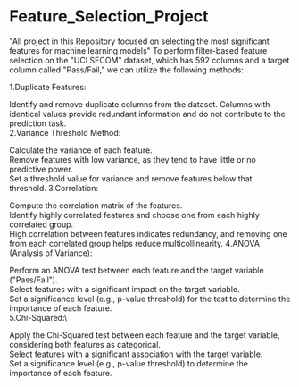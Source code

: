 # Feature_Selection_Project
"All  project in this Repository focused on selecting the most significant features for machine learning models"
To perform filter-based feature selection on the "UCI SECOM" dataset, which has 592 columns and a target column called "Pass/Fail," we can utilize the following methods:

1.Duplicate Features:

Identify and remove duplicate columns from the dataset. Columns with identical values provide redundant information and do not contribute to the prediction task.\
2.Variance Threshold Method:

Calculate the variance of each feature.\
Remove features with low variance, as they tend to have little or no predictive power.\
Set a threshold value for variance and remove features below that threshold.
3.Correlation:

Compute the correlation matrix of the features.\
Identify highly correlated features and choose one from each highly correlated group.\
High correlation between features indicates redundancy, and removing one from each correlated group helps reduce multicollinearity.
4.ANOVA (Analysis of Variance):

Perform an ANOVA test between each feature and the target variable ("Pass/Fail").\
Select features with a significant impact on the target variable.\
Set a significance level (e.g., p-value threshold) for the test to determine the importance of each feature.\
5.Chi-Squared:\

Apply the Chi-Squared test between each feature and the target variable, considering both features as categorical.\
Select features with a significant association with the target variable.\
Set a significance level (e.g., p-value threshold) to determine the importance of each feature.
